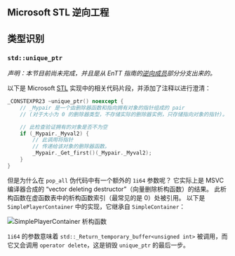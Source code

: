 ## Microsoft STL 逆向工程

## 类型识别

### `std::unique_ptr`

*声明：本节目前尚未完成，并且是从 EnTT 指南的[逆向成员](/advanced-topics/entt.html#reversing-members)部分分支出来的。*

以下是 Microsoft [STL](https://github.com/microsoft/STL/blob/8dc4faadafb52e3e0a627e046b41258032d9bc6a/stl/inc/memory#L3408) 实现中的相关代码片段，并添加了注释以进行澄清：
```C++
_CONSTEXPR23 ~unique_ptr() noexcept {
    // _Mypair 是一个由删除器函数和指向拥有对象的指针组成的 pair
    // (对于大小为 0 的删除器类型，不存储实际的删除器实例，只存储指向对象的指针)。

    // 此检查验证拥有的对象是否不为空
    if (_Mypair._Myval2) {
        // 此调用将指针
        // 传递给该对象的删除器函数。
        _Mypair._Get_first()(_Mypair._Myval2);
    }
}
```
但是为什么在 `pop_all` 伪代码中有一个额外的 `1i64` 参数呢？ 它实际上是 MSVC 编译器合成的 “vector deleting destructor”（向量删除析构函数）的结果。 此析构函数在虚函数表中的析构函数索引（最常见的是 0）处被引用。 以下是 `SimplePlayerContainer` 中的实现，它继承自 `SimpleContainer`：

![SimplePlayerContainer 析构函数](/advanced-topics/entt/SimplePlayerContainer-destructor.png)

`1i64` 的参数意味着 `std::_Return_temporary_buffer<unsigned int>` 被调用，而它又会调用 `operator delete`，这是销毁 `unique_ptr` 的最后一步。
